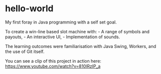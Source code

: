 # hello-world
My first foray in Java programming with a self set goal. 

To create a win-line based slot machine with:
	- A range of symbols and payouts,
	- An interactive UI,
	- Implementation of sounds.
	
The learning outcomes were familiarisation with Java Swing, Workers, and the use of Git itself.

You can see a clip of this project in action here: https://www.youtube.com/watch?v=810lRzIP_a
